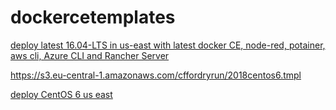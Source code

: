 # dockercetemplates


<a href="https://console.aws.amazon.com/cloudformation/home?region=us-east-1#/stacks/new?stackName=Ubuntu1604DockerCE&templateURL=https:%2F%2Fs3.amazonaws.com%2Fcf-templates-1ud7g8bg90of8-us-east-1%2Fdeploy.tmpl">deploy latest 16.04-LTS in us-east with latest docker CE, node-red, potainer, aws cli, Azure CLI and Rancher Server</a>



https://s3.eu-central-1.amazonaws.com/cffordryrun/2018centos6.tmpl


<a href="https://console.aws.amazon.com/cloudformation/home?region=us-east-1#/stacks/new?stackName=Ubuntu1604DockerCE&templateURL=https:%2F%2Fs3.amazonaws.com%2Fcffordryrun%2F2018centos6.tmpl">deploy CentOS 6 us east</a>
